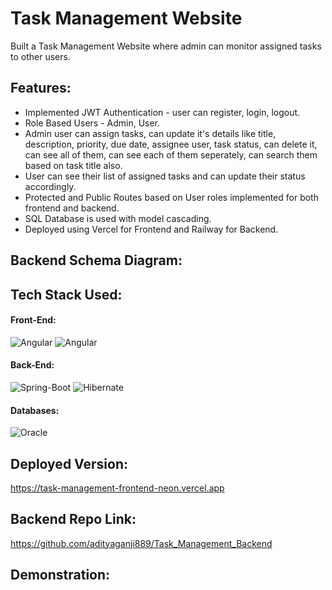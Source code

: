 # Task Management Website

Built a Task Management Website where admin can monitor assigned tasks to other users.

## Features:
* Implemented JWT Authentication - user can register, login, logout.
* Role Based Users - Admin, User.
* Admin user can assign tasks, can update it's details like title, description, priority, due date, assignee user, task status, can delete it, can see all of them, can see each of them seperately, can search them based on task title also.
* User can see their list of assigned tasks and can update their status accordingly.
* Protected and Public Routes based on User roles implemented for both frontend and backend.
* SQL Database is used with model cascading.
* Deployed using Vercel for Frontend and Railway for Backend.

## Backend Schema Diagram:


## Tech Stack Used:
#### Front-End:
<img alt="Angular" src="https://img.shields.io/badge/angular-%23DD0031.svg?style=for-the-badge&logo=angular&logoColor=white"/> <img alt="Angular" src="https://img.shields.io/badge/MUI-%230081CB.svg?style=for-the-badge&logo=mui&logoColor=white"/> 

#### Back-End:
<img alt="Spring-Boot" src="https://img.shields.io/badge/Spring-6DB33F?style=for-the-badge&logo=Spring-Boot&logoColor=white"/> <img alt="Hibernate" src="https://img.shields.io/badge/Hibernate-59666C?style=for-the-badge&logo=Hibernate&logoColor=white"/> 

#### Databases:
<img alt="Oracle" src ="https://img.shields.io/badge/Oracle-F80000?style=for-the-badge&logo=oracle&logoColor=white"/>

## Deployed Version:

https://task-management-frontend-neon.vercel.app


## Backend Repo Link:

https://github.com/adityaganji889/Task_Management_Backend

## Demonstration:

